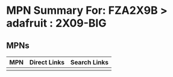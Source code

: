 



# MPN Summary For: FZA2X9B > adafruit : 2X09-BIG

## MPNs
  

|MPN|Direct Links|Search Links|
| :--- | :--- | :--- |
||||
